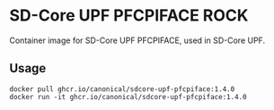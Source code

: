  # SD-Core UPF PFCPIFACE ROCK

Container image for SD-Core UPF PFCPIFACE, used in SD-Core UPF.

## Usage

```console
docker pull ghcr.io/canonical/sdcore-upf-pfcpiface:1.4.0
docker run -it ghcr.io/canonical/sdcore-upf-pfcpiface:1.4.0
```

